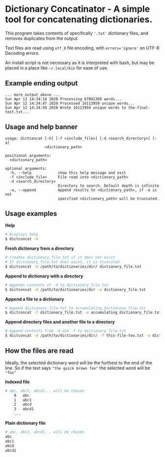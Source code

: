 # Dictionary Concatinator - A simple tool for concatenating dictionaries.
This program takes contents of specifically `'.txt'` dictionary files, and removes duplicates from the output.<br>

Text files are read using `utf_8` file encoding, with `errors='ignore'` on UTF-8 Decoding errors.<br>

An install script is not necessary as it is interpreted with bash, but may be placed in a place like `~/.local/bin` for ease of use.

## Example ending output
```
... more output above ...
Sun Apr 12 14:34:14 2020 Processing 67081369 words...
Sun Apr 12 14:34:47 2020 Processed 16113959 unique words...
Sun Apr 12 14:34:49 2020 Wrote 16113959 unique words to the-final-test.txt...
```

## Usage and help banner
```
usage: dictconcat [-h] [-f <include_file>] [-d <search_directory>] [-a]
                  <dictionary_path>

positional arguments:
  <dictionary_path>

optional arguments:
  -h, --help            show this help message and exit
  -f <include_file>     File read into <dictionary_path>
  -d <search_directory>
                        Directory to search. Default depth is infinite
  -a, --append          Append results to <dictionary_path>, if -a is not
                        specified <dictionary_path> will be truncated.
```
## Usage examples
**Help**
```bash
# Displays help
$ dictconcat -h 
```
**Fresh dictionary from a directory**
```bash
# Creates dictionary_file.txt if it does not exist 
# If dictionary_file.txt does exist, it is truncated
$ dictconcat -d /path/to/dictionaries/dir/ dictionary_file.txt
```
**Append to dictionary with a directory**
```bash
# Appends contents of -d to dictionary_file.txt
$ dictconcat -d /path/to/dictionaries/dir -a dictionary_file.txt
```
**Append a file to a dictionary**
```bash
# Append dictionary_file.txt to accumulating_dictionary_file.txt
$ dictconcat -f dictionary_file.txt -a accumulating_dictionary_file.txt
```
**Append directory files and another file to a directory**
```bash
# Append contents from -d and -f to dictionary_file.txt
$ dictconcat -d /path/to/dictionaries/dir/ -f this-file-too.txt -a dictionary_file.txt
```


## How the files are read
Ideally, the selected dictionary word will be the furthest to the end of the line. So if the text says `"the quick brown fox"` the selected word will be `"fox"`<br>

**Indexed file**
```bash
# abc, abc1, abcd1... will be chosen
    0   abc 
    1   abc1
    2   abcd
    3   abcd1
    ...
```
**Plain dictionary file**
```bash
# abc, abc1, abcd1... will be chosen
abc
abc1
abcd
abcd1
```
